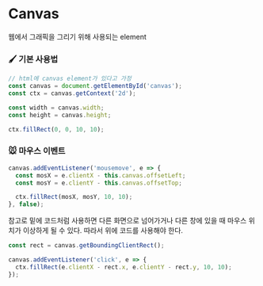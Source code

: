# Canvas

웹에서 그래픽을 그리기 위해 사용되는 element 

### 🖌 기본 사용법
```js
// html에 canvas element가 있다고 가정
const canvas = document.getElementById('canvas');
const ctx = canvas.getContext('2d');

const width = canvas.width;
const height = canvas.height;

ctx.fillRect(0, 0, 10, 10);
```

### 🐭 마우스 이벤트 
```js
canvas.addEventListener('mousemove', e => {
  const mosX = e.clientX - this.canvas.offsetLeft;
  const mosY = e.clientY - this.canvas.offsetTop;

  ctx.fillRect(mosX, mosY, 10, 10);
}, false);
```

참고로 밑에 코드처럼 사용하면 다른 화면으로 넘어가거나 다른 창에 있을 때 마우스 위치가 이상하게 될 수 있다.
따라서 위에 코드를 사용해야 한다.
```js
const rect = canvas.getBoundingClientRect();

canvas.addEventListener('click', e => {
  ctx.fillRect(e.clientX - rect.x, e.clientY - rect.y, 10, 10);
});
```